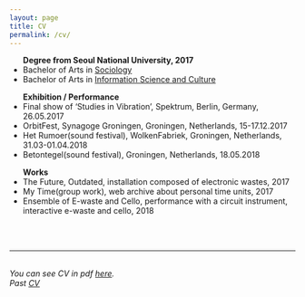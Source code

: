```yaml
---
layout: page
title: CV
permalink: /cv/
---
```



<ul>
<strong>Degree from Seoul National University, 2017</strong>
<li>Bachelor of Arts in <a href="http://sociology.snu.ac.kr/eng" target="blank">Sociology</a></li>
<li>Bachelor of Arts in <a href="http://isc.snu.ac.kr/" target="blank">Information Science and Culture</a></li>
</ul>

<ul>
<strong>Exhibition / Performance</strong>

<li>Final show of ‘Studies in Vibration’, Spektrum, Berlin, Germany, 26.05.2017</li>
<li>OrbitFest, Synagoge Groningen, Groningen, Netherlands, 15-17.12.2017</li>
<li>Het Rumoer(sound festival), WolkenFabriek, Groningen, Netherlands, 31.03-01.04.2018</li>
<li>Betontegel(sound festival), Groningen, Netherlands, 18.05.2018</li>
</ul>

<ul>
<strong>Works</strong>

<li>The Future, Outdated, installation composed of electronic wastes, 2017</li>
<li>My Time(group work), web archive about personal time units, 2017</li>
<li>Ensemble of E-waste and Cello, performance with a circuit instrument, interactive e-waste and cello, 2018</li>
</ul>

<br/><br/>
<hr/>
<br/>
<i>You can see CV in pdf <a href="https://lucid2713.github.io/pdfs/CVmina.pdf" target="blank">here</a>.</i>
<br/>
<i>Past <a href="https://lucid2713.github.io/about/" target="blank">CV</a></i>

<br/><br/><br/>


<span class="contacticon center">
	<a href="lucid2713@gmail.com"><i class="fa fa-envelope-square"></i></a>
	<a href="https://github.com/lucid2713/" target="_blank"><i class="fa fa-github-square"></i></a>
	<a href="https://www.linkedin.com" target="_blank"><i class="fa fa-linkedin-square"></i></a>
	<a href="https://vimeo.com/user38129979/videos" target="_blank"><i class="fa fa-vimeo-square"></i></a>
	<a href="https://www.facebook.com/lucid2713" target="_blank"><i class="fa fa-facebook-official"></i></a>
</span>
